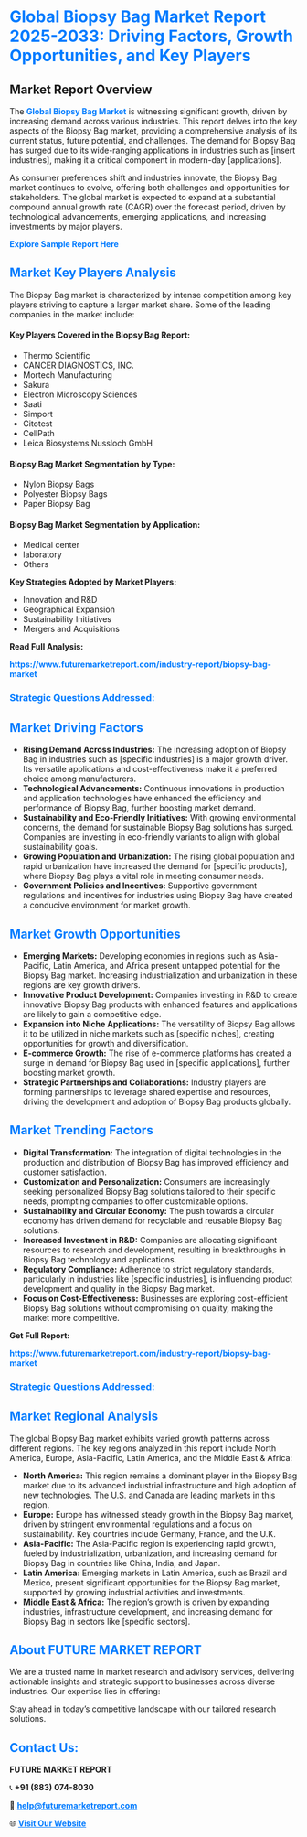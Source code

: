 <h1 style="color: #007BFF;">Global Biopsy Bag Market Report 2025-2033: Driving Factors, Growth Opportunities, and Key Players</h1>

<section id="overview">
<h2>Market Report Overview</h2>
<p>The <a href="https://www.futuremarketreport.com/industry-report/biopsy-bag-market" style="color: #007BFF; text-decoration: none;"><strong>Global Biopsy Bag Market</strong></a> is witnessing significant growth, driven by increasing demand across various industries. This report delves into the key aspects of the Biopsy Bag market, providing a comprehensive analysis of its current status, future potential, and challenges. The demand for Biopsy Bag has surged due to its wide-ranging applications in industries such as [insert industries], making it a critical component in modern-day [applications].</p>
<p>As consumer preferences shift and industries innovate, the Biopsy Bag market continues to evolve, offering both challenges and opportunities for stakeholders. The global market is expected to expand at a substantial compound annual growth rate (CAGR) over the forecast period, driven by technological advancements, emerging applications, and increasing investments by major players.</p>
</section>

<section id="overview">
<p><a href="https://www.futuremarketreport.com/request-sample/reportId=53720" style="color: #007BFF; text-decoration: none;"><strong>Explore Sample Report Here</strong></a></p>
</section>

<section id="key-players">
<h2 style="color: #007BFF;">Market Key Players Analysis</h2>
<p>The Biopsy Bag market is characterized by intense competition among key players striving to capture a larger market share. Some of the leading companies in the market include:</p>
<h4>Key Players Covered in the Biopsy Bag Report:</h4>
<ul><li>Thermo Scientific</li><li>CANCER DIAGNOSTICS, INC.</li><li>Mortech Manufacturing</li><li>Sakura</li><li>Electron Microscopy Sciences</li><li>Saati</li><li>Simport</li><li>Citotest</li><li>CellPath</li><li>Leica Biosystems Nussloch GmbH</li></ul>
<h4>Biopsy Bag Market Segmentation by Type:</h4>
<ul><li>Nylon Biopsy Bags</li><li>Polyester Biopsy Bags</li><li>Paper Biopsy Bag</li></ul>

<h4>Biopsy Bag Market Segmentation by Application:</h4>
<ul><li>Medical center</li><li>laboratory</li><li>Others</li></ul>
<p><strong>Key Strategies Adopted by Market Players:</strong></p>
<ul>
<li>Innovation and R&D</li>
<li>Geographical Expansion</li>
<li>Sustainability Initiatives</li>
<li>Mergers and Acquisitions</li>
</ul>
</section>

<section>
<p><strong>Read Full Analysis: </strong></p><a href="https://www.futuremarketreport.com/industry-report/biopsy-bag-market" style="color: #007BFF; text-decoration: none;"><strong>https://www.futuremarketreport.com/industry-report/biopsy-bag-market</strong></a>
<h3 style="color: #007BFF;">Strategic Questions Addressed:</h3>
</section>

<section id="driving-factors">
<h2 style="color: #007BFF;">Market Driving Factors</h2>
<ul>
<li><strong>Rising Demand Across Industries:</strong> The increasing adoption of Biopsy Bag in industries such as [specific industries] is a major growth driver. Its versatile applications and cost-effectiveness make it a preferred choice among manufacturers.</li>
<li><strong>Technological Advancements:</strong> Continuous innovations in production and application technologies have enhanced the efficiency and performance of Biopsy Bag, further boosting market demand.</li>
<li><strong>Sustainability and Eco-Friendly Initiatives:</strong> With growing environmental concerns, the demand for sustainable Biopsy Bag solutions has surged. Companies are investing in eco-friendly variants to align with global sustainability goals.</li>
<li><strong>Growing Population and Urbanization:</strong> The rising global population and rapid urbanization have increased the demand for [specific products], where Biopsy Bag plays a vital role in meeting consumer needs.</li>
<li><strong>Government Policies and Incentives:</strong> Supportive government regulations and incentives for industries using Biopsy Bag have created a conducive environment for market growth.</li>
</ul>
</section>

<section id="growth-opportunities">
<h2 style="color: #007BFF;">Market Growth Opportunities</h2>
<ul>
<li><strong>Emerging Markets:</strong> Developing economies in regions such as Asia-Pacific, Latin America, and Africa present untapped potential for the Biopsy Bag market. Increasing industrialization and urbanization in these regions are key growth drivers.</li>
<li><strong>Innovative Product Development:</strong> Companies investing in R&D to create innovative Biopsy Bag products with enhanced features and applications are likely to gain a competitive edge.</li>
<li><strong>Expansion into Niche Applications:</strong> The versatility of Biopsy Bag allows it to be utilized in niche markets such as [specific niches], creating opportunities for growth and diversification.</li>
<li><strong>E-commerce Growth:</strong> The rise of e-commerce platforms has created a surge in demand for Biopsy Bag used in [specific applications], further boosting market growth.</li>
<li><strong>Strategic Partnerships and Collaborations:</strong> Industry players are forming partnerships to leverage shared expertise and resources, driving the development and adoption of Biopsy Bag products globally.</li>
</ul>
</section>

<section id="trending-factors">
<h2 style="color: #007BFF;">Market Trending Factors</h2>
<ul>
<li><strong>Digital Transformation:</strong> The integration of digital technologies in the production and distribution of Biopsy Bag has improved efficiency and customer satisfaction.</li>
<li><strong>Customization and Personalization:</strong> Consumers are increasingly seeking personalized Biopsy Bag solutions tailored to their specific needs, prompting companies to offer customizable options.</li>
<li><strong>Sustainability and Circular Economy:</strong> The push towards a circular economy has driven demand for recyclable and reusable Biopsy Bag solutions.</li>
<li><strong>Increased Investment in R&D:</strong> Companies are allocating significant resources to research and development, resulting in breakthroughs in Biopsy Bag technology and applications.</li>
<li><strong>Regulatory Compliance:</strong> Adherence to strict regulatory standards, particularly in industries like [specific industries], is influencing product development and quality in the Biopsy Bag market.</li>
<li><strong>Focus on Cost-Effectiveness:</strong> Businesses are exploring cost-efficient Biopsy Bag solutions without compromising on quality, making the market more competitive.</li>
</ul>
</section>

<section>
<p><strong>Get Full Report: </strong></p><a href="https://www.futuremarketreport.com/industry-report/biopsy-bag-market" style="color: #007BFF; text-decoration: none;"><strong>https://www.futuremarketreport.com/industry-report/biopsy-bag-market</strong></a>
<h3 style="color: #007BFF;">Strategic Questions Addressed:</h3>
</section>


<section id="regional-analysis">
<h2 style="color: #007BFF;">Market Regional Analysis</h2>
<p>The global Biopsy Bag market exhibits varied growth patterns across different regions. The key regions analyzed in this report include North America, Europe, Asia-Pacific, Latin America, and the Middle East & Africa:</p>
<ul>
<li><strong>North America:</strong> This region remains a dominant player in the Biopsy Bag market due to its advanced industrial infrastructure and high adoption of new technologies. The U.S. and Canada are leading markets in this region.</li>
<li><strong>Europe:</strong> Europe has witnessed steady growth in the Biopsy Bag market, driven by stringent environmental regulations and a focus on sustainability. Key countries include Germany, France, and the U.K.</li>
<li><strong>Asia-Pacific:</strong> The Asia-Pacific region is experiencing rapid growth, fueled by industrialization, urbanization, and increasing demand for Biopsy Bag in countries like China, India, and Japan.</li>
<li><strong>Latin America:</strong> Emerging markets in Latin America, such as Brazil and Mexico, present significant opportunities for the Biopsy Bag market, supported by growing industrial activities and investments.</li>
<li><strong>Middle East & Africa:</strong> The region’s growth is driven by expanding industries, infrastructure development, and increasing demand for Biopsy Bag in sectors like [specific sectors].</li>
</ul>
</section>

<footer>
<h2 style="color: #007BFF;">About FUTURE MARKET REPORT</h2>
<p>We are a trusted name in market research and advisory services, delivering actionable insights and strategic support to businesses across diverse industries. Our expertise lies in offering:</p>

<p>Stay ahead in today’s competitive landscape with our tailored research solutions.</p>

<h2 style="color: #007BFF;">Contact Us:</h2>
<p><strong>FUTURE MARKET REPORT</strong></p>
<p>📞 <strong>+91 (883) 074-8030</strong></p>
<p>📧 <strong><a href="mailto:help@futuremarketreport.com" style="color: #007BFF;">help@futuremarketreport.com</a></strong></p>
<p>🌐 <strong><a href="https://www.futuremarketreport.com/" style="color: #007BFF;">Visit Our Website</a></strong></p>
</footer>
